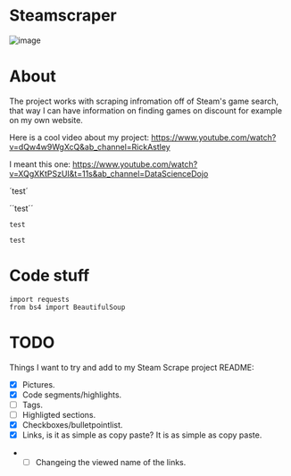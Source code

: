 # Steamscraper

![image](https://github.com/Wilisimple4u/SteamScrape/assets/112163287/5c06ab44-ddbf-44b8-94c6-5c757baada0f)

#

# About

The project works with scraping infromation off of Steam's game search, that way I can have information on finding games on discount for example on my own website.  

Here is a cool video about my project: https://www.youtube.com/watch?v=dQw4w9WgXcQ&ab_channel=RickAstley

I meant this one: https://www.youtube.com/watch?v=XQgXKtPSzUI&t=11s&ab_channel=DataScienceDojo

´test´ 

´´test´´

`test`

``test``

#

# Code stuff
```
import requests
from bs4 import BeautifulSoup
```

#

# TODO

Things I want to try and add to my Steam Scrape project README:
- [x] Pictures.
- [x] Code segments/highlights.
- [ ] Tags.
- [ ] Highligted sections.
- [x] Checkboxes/bulletpointlist.
- [x] Links, is it as simple as copy paste? It is as simple as copy paste.
- - [ ] Changeing the viewed name of the links.
